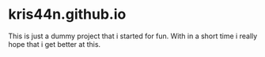 # kris44n.github.io

This is just a dummy project that i started for fun.
With in a short time i really hope that i get better at this.
